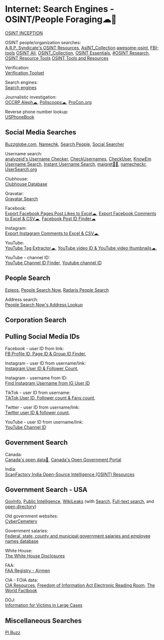 # Internet: Search Engines - OSINT/People Foraging☁💩

[OSINT INCEPTION](https://start.me/p/Pwy0X4/osint-inception)

OSINT people/organization searches:  
[A.R.P. Syndicate's OSINT Resources](https://asm.arpsyndicate.io/intelligence.html),
[AsINT_Collection](https://start.me/p/b5Aow7/asint_collection)
[awesome-osint](https://github.com/jivoi/awesome-osint),
[FBI-tools](https://github.com/danieldurnea/FBI-tools)
[OSINT All](https://start.me/p/0PwOGl/osint-all),
[OSINT_Collection](https://github.com/Ph055a/OSINT_Collection),
[OSINT Essentials](https://www.osintessentials.com/),
[#OSINT Research](https://start.me/p/rxekAP/osint-research),
[OSINT Resource Tools](https://start.me/p/ELkYYQ/osint-resource-tools)
[OSINT Tools and Resources](https://start.me/p/gy1BgY/osint-tools-and-resources?locale=en)

Verification:  
[Verification Toolset](https://start.me/p/ZGAzN7/verification-toolset)

Search engines:  
[Search engines](https://start.me/p/b56G5Q/search-engines)

Journalistic investigation:  
[OCCRP Aleph☁](https://aleph.occrp.org/),
[Poliscoops☁](https://poliscoops.eu/),
[ProCon.org](https://www.procon.org/)

Reverse phone number lookup:  
[USPhoneBook](https://www.usphonebook.com/)

## Social Media Searches

[Buzzglobe.com](https://buzzglobe.com/),
[Namechk](https://namechk.com/),
[Search People](https://www.search-people.online/),
[Social Searcher](https://www.social-searcher.com/)

Username search:  
[analyzeid's Username Checker](https://analyzeid.com/username/),
[CheckUsernames](https://checkusernames.com/),
[CheckUser](https://checkuser.org/),
[KnowEm Username Search](https://knowem.com/),
[Instant Username Search](https://instantusername.com/),
[maigret💾🐍](https://github.com/soxoj/maigret),
[namecheckr](https://www.namecheckr.com/),
[UserSearch.org](https://usersearch.org/)

Clubhouse:  
[Clubhouse Database](https://clubhousedb.com/)

Gravatar:  
[Gravatar Search](https://gravatar.com/site/check/)

Facebook:  
[Export Facebook Pages Post Likes to Excel☁](https://commentpicker.com/export-likes-facebook.php),
[Export Facebook Comments to Excel & CSV☁](https://commentpicker.com/export-comments-facebook.php),
[Facebook Post ID Finder☁](https://commentpicker.com/facebook-post-id-finder.php)

Instagram:  
[Export Instagram Comments to Excel & CSV☁](https://commentpicker.com/export-comments-instagram.php),

YouTube:  
[YouTube Tag Extractor☁](https://commentpicker.com/youtube-tag-extractor.php),
[YouTube video ID & YouTube video thumbnails☁](https://commentpicker.com/youtube-video-id.php),

YouTube - channel ID:  
[YouTube Channel ID Finder](https://www.streamweasels.com/tools/youtube-channel-id-and-user-id-convertor/),
[Youtube channel ID](https://commentpicker.com/youtube-channel-id.php)

## People Search

[Epieos](https://epieos.com/),
[People Search Now](https://www.peoplesearchnow.com/),
[Radaris People Search](https://radaris.com/)

Address search:  
[People Search Now's Address Lookup](https://www.peoplesearchnow.com/address)

## Corporation Search



## Pulling Social Media IDs

Facebook - user ID from link:  
[FB Profile ID, Page ID & Group ID Finder](https://commentpicker.com/find-facebook-id.php),

Instagram - user ID from username/link:  
[Instagram User ID & Follower Count](https://commentpicker.com/instagram-user-id.php),

Instagram - username from ID:  
[Find Instagram Username from IG User ID](https://commentpicker.com/instagram-username.php)

TikTok - user ID from username:  
[TikTok User ID, Follower count & Fans count](https://commentpicker.com/tiktok-id.php),

Twitter - user ID from username/link:  
[Twitter user ID & follower count](https://commentpicker.com/twitter-id.php),

YouTube - user ID from username/link:  
[YouTube Channel ID](https://commentpicker.com/youtube-channel-id.php)

## Government Search

Canada:  
[Canada's open data🔌](https://open.canada.ca/en/using-open-data),
[Canada's Open Government Portal](https://open.canada.ca/data/dataset)

India:  
[ScanFactory India Open-Source Intelligence (OSINT) Resources](https://in.scanfactory.io/intelligence.html)

## Government Search - USA

[GovInfo](https://www.govinfo.gov/),
[Public Intelligence](https://publicintelligence.net/),
[WikiLeaks](https://wikileaks.org/) (with [Search](https://search.wikileaks.org/), [Full-text search](https://search.wikileaks.org/plusd/), and [open directory](https://file.wikileaks.org/))

Old government websites:  
[CyberCemetery](https://govinfo.library.unt.edu/)

Government salaries:  
[Federal, state, county and municipal government salaries and employee names database](https://pibuzz.com/government-salaries/)

White House:  
[The White House Disclosures](https://www.whitehouse.gov/disclosures/)

FAA:  
[FAA Registry - Airmen](https://amsrvs.registry.faa.gov/airmeninquiry/)

CIA - FOIA data:  
[CIA Resources](https://www.cia.gov/resources/),
[Freedom of Information Act Electronic Reading Room](https://www.cia.gov/readingroom/),
[The World Factbook](https://www.cia.gov/the-world-factbook/)

DOJ:  
[Information for Victims in Large Cases](https://www.justice.gov/information-victims-large-cases)

## Miscellaneous Searches

[PI Buzz](https://pibuzz.com/)
